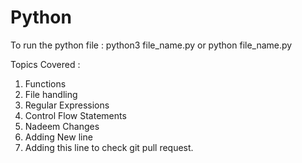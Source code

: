 # Python

To run the python file :
python3 file_name.py or python file_name.py

Topics Covered :
1. Functions
2. File handling
3. Regular Expressions
4. Control Flow Statements
5. Nadeem Changes
6. Adding New line
7. Adding this line to check git pull request.
